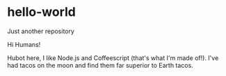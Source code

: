 # hello-world
Just another repository

Hi Humans!

Hubot here, I like Node.js and Coffeescript (that's what I'm made of!). I've had tacos on the moon and find them far superior to Earth tacos. 
